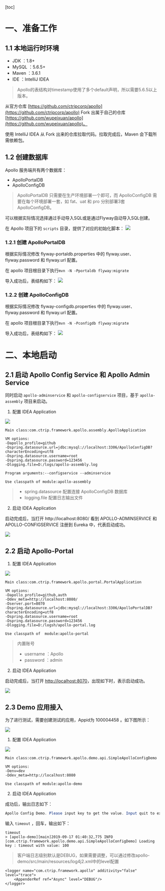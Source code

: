 [toc]

# 一、准备工作
## 1.1 本地运行时环境
- JDK ：1.8+
- MySQL ：5.6.5+
- Maven ：3.6.1
- IDE ：IntelliJ IDEA

> Apollo的表结构对timestamp使用了多个default声明，所以需要5.6.5以上版本。

从官方仓库 [https://github.com/ctripcorp/apollo](https://github.com/ctripcorp/apollo) Fork 出属于自己的仓库 [https://github.com/wupeixuan/apollo](https://github.com/wupeixuan/apollo)。

使用 IntelliJ IDEA 从 Fork 出来的仓库拉取代码。拉取完成后，Maven 会下载所需依赖包。

## 1.2 创建数据库

Apollo 服务端共有两个数据库：
- ApolloPortalDB
- ApolloConfigDB

> ApolloPortalDB 只需要在生产环境部署一个即可，而 ApolloConfigDB 需要在每个环境部署一套，如 fat、uat 和 pro 分别部署3套 ApolloConfigDB。

可以根据实际情况选择通过手动导入SQL或是通过Flyway自动导入SQL创建。

在 Apollo 项目下的  `scripts` 目录，提供了对应的初始化脚本：
![](https://img2018.cnblogs.com/blog/1356806/201909/1356806-20190917011844476-1883762957.png)

### 1.2.1 创建 ApolloPortalDB
根据实际情况修改 flyway-portaldb.properties 中的 flyway.user、flyway.password 和 flyway.url 配置。

在 apollo 项目根目录下执行`mvn -N -Pportaldb flyway:migrate`

导入成功后，表结构如下：
![](https://img2018.cnblogs.com/blog/1356806/201909/1356806-20190917003614510-855330177.png)

### 1.2.2 创建 ApolloConfigDB

根据实际情况修改 flyway-configdb.properties 中的 flyway.user、flyway.password 和 flyway.url 配置。

在 apollo 项目根目录下执行`mvn -N -Pconfigdb flyway:migrate`

导入成功后，表结构如下：
![](https://img2018.cnblogs.com/blog/1356806/201909/1356806-20190917003521395-893083747.png)

# 二、本地启动

## 2.1 启动 Apollo Config Service 和 Apollo Admin Service

同时启动 `apollo-adminservice` 和 `apollo-configservice` 项目，基于 `apollo-assembly` 项目来启动。

1. 配置 IDEA Application

![](https://img2018.cnblogs.com/blog/1356806/201909/1356806-20190917010455973-1116871014.png)

```
Main class:com.ctrip.framework.apollo.assembly.ApolloApplication

VM options:
-Dapollo_profile=github
-Dspring.datasource.url=jdbc:mysql://localhost:3306/ApolloConfigDB?characterEncoding=utf8
-Dspring.datasource.username=root
-Dspring.datasource.password=123456
-Dlogging.file=D:/logs/apollo-assembly.log

Program arguments:--configservice --adminservice

Use classpath of module:apollo-assembly
```
> - spring.datasource  配置连接 ApolloConfigDB 数据库
> - logging.file 配置日志输出文件

2. 启动 IDEA Application

启动完成后，当打开 http://localhost:8080/ 看到 APOLLO-ADMINSERVICE 和 APOLLO-CONFIGSERVICE 注册到 Eureka 中，代表启动成功。

![](https://img2018.cnblogs.com/blog/1356806/201909/1356806-20190917005728621-116301302.png)

## 2.2 启动 Apollo-Portal
1. 配置 IDEA Application 

![](https://img2018.cnblogs.com/blog/1356806/201909/1356806-20190917011640224-1159088423.png)

```
Main class:com.ctrip.framework.apollo.portal.PortalApplication

VM options:
-Dapollo_profile=github,auth
-Ddev_meta=http://localhost:8080/
-Dserver.port=8070
-Dspring.datasource.url=jdbc:mysql://localhost:3306/ApolloPortalDB?characterEncoding=utf8
-Dspring.datasource.username=root
-Dspring.datasource.password=123456
-Dlogging.file=D:/logsh/apollo-portal.log

Use classpath of  module:apollo-portal
```

> 内置账号
>
> - username ：Apollo
> - password ：admin

2. 启动 IDEA Application

启动完成后，当打开 [http://localhost:8070](http://localhost:8070)，出现如下时，表示启动成功。 

![](https://img2018.cnblogs.com/blog/1356806/201909/1356806-20190917011413882-675834951.png)

## 2.3 Demo 应用接入

为了进行测试，需要创建测试的应用，Appid为 100004458 。如下图所示：

![](https://img2018.cnblogs.com/blog/1356806/201909/1356806-20190917013915353-921603862.png)

1. 配置 IDEA Application

![](https://img2018.cnblogs.com/blog/1356806/201909/1356806-20190917014050071-419646797.png)

```
Main class:com.ctrip.framework.apollo.demo.api.SimpleApolloConfigDemo

VM options:
-Denv=dev  
-Ddev_meta=http://localhost:8080

Use classpath of module:apollo-demo
```

2. 启动 IDEA Application

成功后，输出日志如下：

```Java
Apollo Config Demo. Please input key to get the value. Input quit to exit.
```

输入 `timeout` ，回车，输出如下：

```
timeout
> [apollo-demo][main]2019-09-17 01:40:32,775 INFO  [com.ctrip.framework.apollo.demo.api.SimpleApolloConfigDemo] Loading key : timeout with value: 100
```

> 客户端日志级别默认是DEBUG，如果需要调整，可以通过修改apollo-demo/src/main/resources/log4j2.xml中的level配置

```
<logger name="com.ctrip.framework.apollo" additivity="false" level="trace">
    <AppenderRef ref="Async" level="DEBUG"/>
</logger>
```
